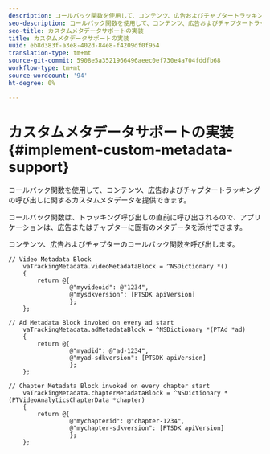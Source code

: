 ```yaml
---
description: コールバック関数を使用して、コンテンツ、広告およびチャプタートラッキングの呼び出しに関するカスタムメタデータを提供できます。
seo-description: コールバック関数を使用して、コンテンツ、広告およびチャプタートラッキングの呼び出しに関するカスタムメタデータを提供できます。
seo-title: カスタムメタデータサポートの実装
title: カスタムメタデータサポートの実装
uuid: eb8d383f-a3e8-402d-84e8-f4209df0f954
translation-type: tm+mt
source-git-commit: 5908e5a3521966496aeec0ef730e4a704fddfb68
workflow-type: tm+mt
source-wordcount: '94'
ht-degree: 0%

---
```



# カスタムメタデータサポートの実装{#implement-custom-metadata-support}

コールバック関数を使用して、コンテンツ、広告およびチャプタートラッキングの呼び出しに関するカスタムメタデータを提供できます。

コールバック関数は、トラッキング呼び出しの直前に呼び出されるので、アプリケーションは、広告またはチャプターに固有のメタデータを添付できます。

コンテンツ、広告およびチャプターのコールバック関数を呼び出します。

```
// Video Metadata Block 
    vaTrackingMetadata.videoMetadataBlock = ^NSDictionary *() 
    { 
        return @{ 
                 @"myvideoid": @"1234", 
                 @"mysdkversion": [PTSDK apiVersion] 
                 }; 
    }; 
      
// Ad Metadata Block invoked on every ad start 
    vaTrackingMetadata.adMetadataBlock = ^NSDictionary *(PTAd *ad) 
    { 
        return @{ 
                 @"myadid": @"ad-1234", 
                 @"myad-sdkversion": [PTSDK apiVersion] 
                 }; 
    }; 
      
// Chapter Metadata Block invoked on every chapter start 
    vaTrackingMetadata.chapterMetadataBlock = ^NSDictionary *(PTVideoAnalyticsChapterData *chapter) 
    { 
        return @{ 
                 @"mychapterid": @"chapter-1234", 
                 @"mychapter-sdkversion": [PTSDK apiVersion] 
                 }; 
    };
```

